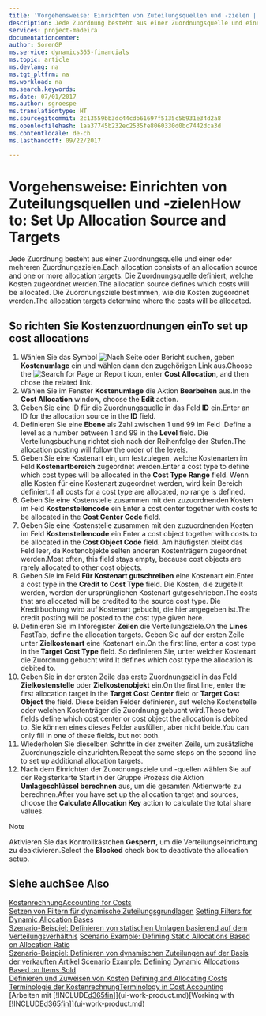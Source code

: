 ```yaml
---
title: 'Vorgehensweise: Einrichten von Zuteilungsquellen und -zielen | Microsoft Docs'
description: Jede Zuordnung besteht aus einer Zuordnungsquelle und einer oder mehreren Zuordnungszielen. Die Zuordnungsquelle definiert, welche Kosten zugeordnet werden. Die Zuordnungsziele bestimmen, wie die Kosten zugeordnet werden.
services: project-madeira
documentationcenter: 
author: SorenGP
ms.service: dynamics365-financials
ms.topic: article
ms.devlang: na
ms.tgt_pltfrm: na
ms.workload: na
ms.search.keywords: 
ms.date: 07/01/2017
ms.author: sgroespe
ms.translationtype: HT
ms.sourcegitcommit: 2c13559bb3dc44cdb61697f5135c5b931e34d2a8
ms.openlocfilehash: 1aa37745b232ec2535fe8060330d0bc7442dca3d
ms.contentlocale: de-ch
ms.lasthandoff: 09/22/2017

---
```

# <a name="how-to-set-up-allocation-source-and-targets"></a><span data-ttu-id="708f6-105">Vorgehensweise: Einrichten von Zuteilungsquellen und -zielen</span><span class="sxs-lookup"><span data-stu-id="708f6-105">How to: Set Up Allocation Source and Targets</span></span>
<span data-ttu-id="708f6-106">Jede Zuordnung besteht aus einer Zuordnungsquelle und einer oder mehreren Zuordnungszielen.</span><span class="sxs-lookup"><span data-stu-id="708f6-106">Each allocation consists of an allocation source and one or more allocation targets.</span></span> <span data-ttu-id="708f6-107">Die Zuordnungsquelle definiert, welche Kosten zugeordnet werden.</span><span class="sxs-lookup"><span data-stu-id="708f6-107">The allocation source defines which costs will be allocated.</span></span> <span data-ttu-id="708f6-108">Die Zuordnungsziele bestimmen, wie die Kosten zugeordnet werden.</span><span class="sxs-lookup"><span data-stu-id="708f6-108">The allocation targets determine where the costs will be allocated.</span></span>  

## <a name="to-set-up-cost-allocations"></a><span data-ttu-id="708f6-109">So richten Sie Kostenzuordnungen ein</span><span class="sxs-lookup"><span data-stu-id="708f6-109">To set up cost allocations</span></span>  
1.  <span data-ttu-id="708f6-110">Wählen Sie das Symbol ![Nach Seite oder Bericht suchen](media/ui-search/search_small.png "Symbol Nach Seite oder Bericht suchen"), geben **Kostenumlage** ein und wählen dann den zugehörigen Link aus.</span><span class="sxs-lookup"><span data-stu-id="708f6-110">Choose the ![Search for Page or Report](media/ui-search/search_small.png "Search for Page or Report icon") icon, enter **Cost Allocation**, and then chose the related link.</span></span>  
2.  <span data-ttu-id="708f6-111">Wählen Sie im Fenster **Kostenumlage** die Aktion **Bearbeiten** aus.</span><span class="sxs-lookup"><span data-stu-id="708f6-111">In the **Cost Allocation** window, choose the **Edit** action.</span></span>  
3.  <span data-ttu-id="708f6-112">Geben Sie eine ID für die Zuordnungsquelle in das Feld **ID** ein.</span><span class="sxs-lookup"><span data-stu-id="708f6-112">Enter an ID for the allocation source in the **ID** field.</span></span>  
4.  <span data-ttu-id="708f6-113">Definieren Sie eine **Ebene** als Zahl zwischen 1 und 99 im Feld .</span><span class="sxs-lookup"><span data-stu-id="708f6-113">Define a level as a number between 1 and 99 in the **Level** field.</span></span> <span data-ttu-id="708f6-114">Die Verteilungsbuchung richtet sich nach der Reihenfolge der Stufen.</span><span class="sxs-lookup"><span data-stu-id="708f6-114">The allocation posting will follow the order of the levels.</span></span>  
5.  <span data-ttu-id="708f6-115">Geben Sie eine Kostenart ein, um festzulegen, welche Kostenarten im Feld **Kostenartbereich** zugeordnet werden.</span><span class="sxs-lookup"><span data-stu-id="708f6-115">Enter a cost type to define which cost types will be allocated in the **Cost Type Range** field.</span></span> <span data-ttu-id="708f6-116">Wenn alle Kosten für eine Kostenart zugeordnet werden, wird kein Bereich definiert.</span><span class="sxs-lookup"><span data-stu-id="708f6-116">If all costs for a cost type are allocated, no range is defined.</span></span>  
6.  <span data-ttu-id="708f6-117">Geben Sie eine Kostenstelle zusammen mit den zuzuordnenden Kosten im Feld **Kostenstellencode** ein.</span><span class="sxs-lookup"><span data-stu-id="708f6-117">Enter a cost center together with costs to be allocated in the **Cost Center Code** field.</span></span>  
7.  <span data-ttu-id="708f6-118">Geben Sie eine Kostenstelle zusammen mit den zuzuordnenden Kosten im Feld **Kostenstellencode** ein.</span><span class="sxs-lookup"><span data-stu-id="708f6-118">Enter a cost object together with costs to be allocated in the **Cost Object Code** field.</span></span> <span data-ttu-id="708f6-119">Am häufigsten bleibt das Feld leer, da Kostenobjekte selten anderen Kostenträgern zugeordnet werden.</span><span class="sxs-lookup"><span data-stu-id="708f6-119">Most often, this field stays empty, because cost objects are rarely allocated to other cost objects.</span></span>  
8.  <span data-ttu-id="708f6-120">Geben Sie im Feld **Für Kostenart gutschreiben** eine Kostenart ein.</span><span class="sxs-lookup"><span data-stu-id="708f6-120">Enter a cost type in the **Credit to Cost Type** field.</span></span> <span data-ttu-id="708f6-121">Die Kosten, die zugeteilt werden, werden der ursprünglichen Kostenart gutgeschrieben.</span><span class="sxs-lookup"><span data-stu-id="708f6-121">The costs that are allocated will be credited to the source cost type.</span></span> <span data-ttu-id="708f6-122">Die Kreditbuchung wird auf Kostenart gebucht, die hier angegeben ist.</span><span class="sxs-lookup"><span data-stu-id="708f6-122">The credit posting will be posted to the cost type given here.</span></span>  
9. <span data-ttu-id="708f6-123">Definieren Sie im Inforegister **Zeilen** die Verteilungsziele.</span><span class="sxs-lookup"><span data-stu-id="708f6-123">On the **Lines** FastTab, define the allocation targets.</span></span> <span data-ttu-id="708f6-124">Geben Sie auf der ersten Zeile unter **Zielkostenart** eine Kostenart ein.</span><span class="sxs-lookup"><span data-stu-id="708f6-124">On the first line, enter a cost type in the **Target Cost Type** field.</span></span> <span data-ttu-id="708f6-125">So definieren Sie, unter welcher Kostenart die Zuordnung gebucht wird.</span><span class="sxs-lookup"><span data-stu-id="708f6-125">It defines which cost type the allocation is debited to.</span></span>  
10. <span data-ttu-id="708f6-126">Geben Sie in der ersten Zeile das erste Zuordnungsziel in das Feld **Zielkostenstelle** oder **Zielkostenobjekt** ein.</span><span class="sxs-lookup"><span data-stu-id="708f6-126">On the first line, enter the first allocation target in the **Target Cost Center** field or **Target Cost Object** the field.</span></span> <span data-ttu-id="708f6-127">Diese beiden Felder definieren, auf welche Kostenstelle oder welchen Kostenträger die Zuordnung gebucht wird.</span><span class="sxs-lookup"><span data-stu-id="708f6-127">These two fields define which cost center or cost object the allocation is debited to.</span></span> <span data-ttu-id="708f6-128">Sie können eines dieses Felder ausfüllen, aber nicht beide.</span><span class="sxs-lookup"><span data-stu-id="708f6-128">You can only fill in one of these fields, but not both.</span></span>  
11. <span data-ttu-id="708f6-129">Wiederholen Sie dieselben Schritte in der zweiten Zeile, um zusätzliche Zuordnungsziele einzurichten.</span><span class="sxs-lookup"><span data-stu-id="708f6-129">Repeat the same steps on the second line to set up additional allocation targets.</span></span>  
12. <span data-ttu-id="708f6-130">Nach dem Einrichten der Zuordnungsziele und -quellen wählen Sie auf der Registerkarte Start in der Gruppe Prozess die Aktion **Umlageschlüssel berechnen** aus, um die gesamten Aktienwerte zu berechnen.</span><span class="sxs-lookup"><span data-stu-id="708f6-130">After you have set up the allocation target and sources, choose the **Calculate Allocation Key** action to calculate the total share values.</span></span>  

> [!NOTE]  
>  <span data-ttu-id="708f6-131">Aktivieren Sie das Kontrollkästchen **Gesperrt**, um die Verteilungseinrichtung zu deaktivieren.</span><span class="sxs-lookup"><span data-stu-id="708f6-131">Select the **Blocked** check box to deactivate the allocation setup.</span></span>  

## <a name="see-also"></a><span data-ttu-id="708f6-132">Siehe auch</span><span class="sxs-lookup"><span data-stu-id="708f6-132">See Also</span></span>  
[<span data-ttu-id="708f6-133">Kostenrechnung</span><span class="sxs-lookup"><span data-stu-id="708f6-133">Accounting for Costs</span></span>](finance-manage-cost-accounting.md)  
 <span data-ttu-id="708f6-134">[Setzen von Filtern für dynamische Zuteilungsgrundlagen](finance-setting-filters-for-dynamic-allocation-bases.md) </span><span class="sxs-lookup"><span data-stu-id="708f6-134">[Setting Filters for Dynamic Allocation Bases](finance-setting-filters-for-dynamic-allocation-bases.md) </span></span>  
 <span data-ttu-id="708f6-135">[Szenario-Beispiel: Definieren von statischen Umlagen basierend auf dem Verteilungsverhältnis](finance-scenario-example-defining-static-allocations-based-on-allocation-ratio.md) </span><span class="sxs-lookup"><span data-stu-id="708f6-135">[Scenario Example: Defining Static Allocations Based on Allocation Ratio](finance-scenario-example-defining-static-allocations-based-on-allocation-ratio.md) </span></span>  
 <span data-ttu-id="708f6-136">[Szenario-Beispiel: Definieren von dynamischen Zuteilungen auf der Basis der verkauften Artikel](finance-scenario-example-defining-dynamic-allocations-based-on-items-sold.md) </span><span class="sxs-lookup"><span data-stu-id="708f6-136">[Scenario Example: Defining Dynamic Allocations Based on Items Sold](finance-scenario-example-defining-dynamic-allocations-based-on-items-sold.md) </span></span>  
 <span data-ttu-id="708f6-137">[Definieren und Zuweisen von Kosten](finance-define-and-allocate-costs.md) </span><span class="sxs-lookup"><span data-stu-id="708f6-137">[Defining and Allocating Costs](finance-define-and-allocate-costs.md) </span></span>  
 [<span data-ttu-id="708f6-138">Terminologie der Kostenrechnung</span><span class="sxs-lookup"><span data-stu-id="708f6-138">Terminology in Cost Accounting</span></span>](finance-terminology-in-cost-accounting.md)  
 <span data-ttu-id="708f6-139">[Arbeiten mit [!INCLUDE[d365fin](includes/d365fin_md.md)]](ui-work-product.md)</span><span class="sxs-lookup"><span data-stu-id="708f6-139">[Working with [!INCLUDE[d365fin](includes/d365fin_md.md)]](ui-work-product.md)</span></span>

